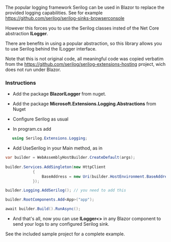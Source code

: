 The popular logging framework Serilog can be used in Blazor to replace the provided logging capabilities.  See for example https://github.com/serilog/serilog-sinks-browserconsole

However this forces you to use the Serilog classes insted of the Net Core abstraction **ILogger**.

There are benefits in using a popular abstraction, so this library allows you to use Serilog behind the ILogger interface.

Note that this is not original code, all meaningful code was copied verbatim from the https://github.com/serilog/serilog-extensions-hosting project, wich does not run under Blazor.

### Instructions

* Add the package **BlazorILogger** from nuget.

* Add the package **Microsoft.Extensions.Logging.Abstractions** from Nuget
* Configure Serilog as usual
* In program.cs add 
```csharp
   using Serilog.Extensions.Logging;
```
* Add UseSerilog in your Main method, as in
```csharp
var builder = WebAssemblyHostBuilder.CreateDefault(args);
            
builder.Services.AddSingleton(new HttpClient
            {
                BaseAddress = new Uri(builder.HostEnvironment.BaseAddress)
            });

builder.Logging.AddSerilog(); // you need to add this

builder.RootComponents.Add<App>("app");

await builder.Build().RunAsync();
```

* And that's all, now you can use **ILogger<>** in any Blazor component to send your logs to any configured Serilog sink.

See the included sample project for a complete example.